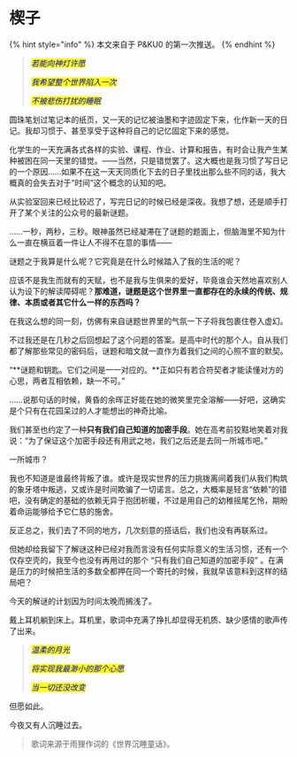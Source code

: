 # 楔子

{% hint style="info" %}
本文来自于 P\&KU0 的第一次推送。
{% endhint %}



> _<mark style="color:blue;">若能向神灯许愿</mark>_
>
> _<mark style="color:blue;">我希望整个世界陷入一次</mark>_
>
> _<mark style="color:blue;">不被悲伤打扰的睡眠</mark>_



圆珠笔划过笔记本的纸页，又一天的记忆被油墨和字迹固定下来，化作新一天的日记。我却习惯于、甚至享受于这种将自己的记忆固定下来的感觉。

化学生的一天充满各式各样的实验、课程、作业、计算和报告，有时会让我产生某种被困在同一天里的错觉。——当然，只是错觉罢了。这大概也是我习惯了写日记的一个原因……如果不在这一天天同质化下去的日子里找出那么些不同的话，我大概真的会失去对于“时间”这个概念的认知的吧。

从实验室回来已经比较迟了，写完日记的时候已经是深夜。我想了想，还是顺手打开了某个关注的公众号的最新谜题。

……一秒，两秒，三秒。眼神虽然已经凝滞在了谜题的题面上，但脑海里不知为什么一直在横亘着一件让人不得不在意的事情——

谜题之于我算是什么呢？它究竟是在什么时候踏入了我的生活的呢？

应该不是我生而就有的天赋，也不是我与生俱来的爱好，毕竟谁会天然地喜欢别人认为设下的解读障碍呢？**那难道，谜题是这个世界里一直都存在的永续的传统、规律、本质或者其它什么一样的东西吗？**

在我这么想的同一刻，仿佛有来自谜题世界里的气氛一下子将我包裹住卷入虚幻。



不过我还是在几秒之后回想起了这个问题的答案。是高中时代的那个人。自从我们都了解那些常见的密码后，谜题和暗文就一直作为着我们之间的心照不宣的默契。

“**谜题和钥匙。它们之间是一一对应的。**正如只有若合符契者才能读懂对方的心思，两者互相依赖，缺一不可。”

……说那句话的时候，黄昏的余晖正好能在她的微笑里完全溶解——好吧，这确实是个只有在花园呆过的人才能想出的神奇比喻。

我们甚至也约定了一种**只有我们自己知道的加密手段**。她在高考前狡黠地笑着对我说：“为了保证这个加密手段还有用武之地，我们之后还是去同一所城市吧。”



一所城市？

我也不知道是谁最终背叛了谁。或许是现实世界的压力挑拨离间着我们从我们构筑的象牙塔中叛逃，又或许是时间欺骗了一切诺言。总之，大概率是轻言“依赖”的错吧，没有确定的基础的依赖无异于抱团祈暖，不过是用自己的幼稚摇尾乞怜，期盼着命运能够给予它仁慈的施舍。

反正总之，我们去了不同的地方，几次刻意的搭话后，我们也没有再联系过。

但她却给我留下了解谜这种已经对我而言没有任何实际意义的生活习惯，还有一个仅存空壳的，我至今也没有再用过的那个 “只有我们自己知道的加密手段” 。在满是压力的时候把生活的多数全都押在同一个寄托的时候，我就早该意料到这样的结局吧？



今天的解谜的计划因为时间太晚而搁浅了。

戴上耳机躺到床上。耳机里，歌词中充满了挣扎却显得无机质、缺少感情的歌声传了出来。



> _<mark style="color:blue;">温柔的月光</mark>_
>
> _<mark style="color:blue;">将实现我最渺小的那个心愿</mark>_
>
> _<mark style="color:blue;">当一切还没改变</mark>_



但愿如此。

今夜又有人沉睡过去。



> 歌词来源于雨狸作词的《世界沉睡童话》。
